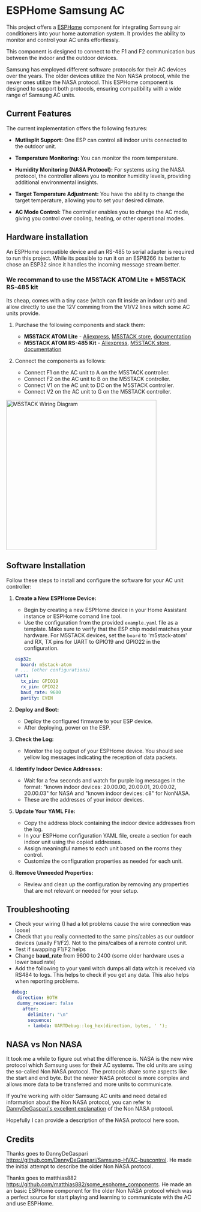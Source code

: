 # ESPHome Samsung AC

This project offers a [ESPHome](https://esphome.io/index.html) component for integrating Samsung air conditioners into your home automation system. It provides the ability to monitor and control your AC units effortlessly. 

This component is designed to connect to the F1 and F2 communication bus between the indoor and the outdoor devices.

Samsung has employed different software protocols for their AC devices over the years. The older devices utilize the Non NASA protocol, while the newer ones utilize the NASA protocol. This ESPHome component is designed to support both protocols, ensuring compatibility with a wide range of Samsung AC units.

## Current Features

The current implementation offers the following features:

- **Mutlisplit Support:** One ESP can control all indoor units connected to the outdoor unit.

- **Temperature Monitoring:** You can monitor the room temperature.

- **Humidity Monitoring (NASA Protocol):** For systems using the NASA protocol, the controller allows you to monitor humidity levels, providing additional environmental insights.

- **Target Temperature Adjustment:** You have the ability to change the target temperature, allowing you to set your desired climate.

- **AC Mode Control:** The controller enables you to change the AC mode, giving you control over cooling, heating, or other operational modes.


## Hardware installation

An ESPHome compatible device and an RS-485 to serial adapter is required to run this project. While its possible to run it on an ESP8266 its better to chose an ESP32 since it handles the incoming message stream better.

### We recommand to use the M5STACK ATOM Lite + M5STACK RS-485 kit
Its cheap, comes with a tiny case (witch can fit inside an indoor unit) and allow directly to use the 12V comming from the V1/V2 lines witch some AC units provide.

1. Purchase the following components and stack them:
   - **M5STACK ATOM Lite** - [Aliexpress](https://a.aliexpress.com/_mO88aeK), [M5STACK store](https://shop.m5stack.com/products/atom-lite-esp32-development-kit), [documentation](https://docs.m5stack.com/en/core/ATOM%20Lite)
   - **M5STACK ATOM RS-485 Kit** - [Aliexpress](https://a.aliexpress.com/_mLhOZQA), [M5STACK store](https://shop.m5stack.com/products/atom-rs485-kit?variant=34787900194980), [documentation](https://docs.m5stack.com/en/atom/atomic485)

1. Connect the components as follows:
   - Connect F1 on the AC unit to A on the M5STACK controller.
   - Connect F2 on the AC unit to B on the M5STACK controller.
   - Connect V1 on the AC unit to DC on the M5STACK controller.
   - Connect V2 on the AC unit to G on the M5STACK controller.

<img alt='M5STACK Wiring Diagram' src='https://github.com/lanwin/esphome_samsung_ac/assets/32042186/42a6757d-bfcf-4a29-be87-cf1b204e248a' width='400'>

## Software Installation

Follow these steps to install and configure the software for your AC unit controller:

1. **Create a New ESPHome Device:**
   - Begin by creating a new ESPHome device in your Home Assistant instance or ESPHome comand line tool.
   - Use the configuration from the provided `example.yaml` file as a template. Make sure to verify that the ESP chip model matches your hardware. For M5STACK devices, set the `board` to 'm5stack-atom' and RX, TX pins for UART to GPIO19 and GPIO22 in the configuration.

   ```yaml
   esp32:
     board: m5stack-atom
   # ... (other configurations)
   uart:
     tx_pin: GPIO19
     rx_pin: GPIO22
     baud_rate: 9600
     parity: EVEN
   ```

1. **Deploy and Boot:**
   - Deploy the configured firmware to your ESP device.
   - After deploying, power on the ESP.

1. **Check the Log:**
   - Monitor the log output of your ESPHome device. You should see yellow log messages indicating the reception of data packets.
  
1. **Identify Indoor Device Addresses:**
   - Wait for a few seconds and watch for purple log messages in the format: "known indoor devices: 20.00.00, 20.00.01, 20.00.02, 20.00.03" for NASA and "known indoor devices: c8" for NonNASA.
   - These are the addresses of your indoor devices.
  
1. **Update Your YAML File:**
   - Copy the address block containing the indoor device addresses from the log.
   - In your ESPHome configuration YAML file, create a section for each indoor unit using the copied addresses.
   - Assign meaningful names to each unit based on the rooms they control.
   - Customize the configuration properties as needed for each unit.

1. **Remove Unneeded Properties:**
   - Review and clean up the configuration by removing any properties that are not relevant or needed for your setup.

## Troubleshooting

* Check your wiring (I had a lot problems cause the wire connection was loose)
* Check that you really connected to the same pins/cables as our outdoor devices (usally F1/F2). Not to the pins/calbes of a remote control unit.
* Test if swapping F1/F2 helps
* Change **baud_rate** from 9600 to 2400 (some older hardware uses a lower baud rate)
* Add the following to your yaml witch dumps all data witch is received via RS484 to logs. This helps to check if you get any data. This also helps when reporting problems.
```yaml
  debug:
    direction: BOTH
    dummy_receiver: false
      after:
        delimiter: "\n"
        sequence:
        - lambda: UARTDebug::log_hex(direction, bytes, ' ');
```

## NASA vs Non NASA

It took me a while to figure out what the difference is. NASA is the new wire protocol which Samsung uses for their AC systems.
The old units are using the so-called Non NASA protocol. The protocols share some aspects like the start and end byte. But the
newer NASA protocol is more complex and allows more data to be transferred and more units to communicate.

If you're working with older Samsung AC units and need detailed information about the Non NASA protocol, you can refer to [DannyDeGaspari's excellent explanation](https://github.com/DannyDeGaspari/Samsung-HVAC-buscontrol) of the Non NASA protocol.

Hopefully I can provide a description of the NASA protocol here soon.

## Credits

Thanks goes to DannyDeGaspari https://github.com/DannyDeGaspari/Samsung-HVAC-buscontrol. He made the initial attempt to describe the
older Non NASA protocol.

Thanks goes to matthias882 https://github.com/matthias882/some_esphome_components. He made an an basic ESPHome component
for the older Non NASA protocol which was a perfect source for start playing and learning to communicate with the AC
and use ESPHome.
